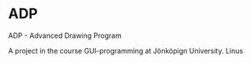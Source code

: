 ﻿# ADP
ADP - Advanced Drawing Program

A project in the course GUI-programming at Jönköpign University.
Linus

